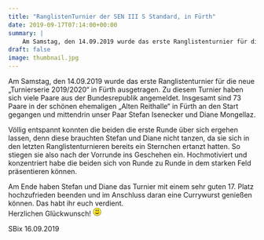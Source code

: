 ```yaml
---
title: "RanglistenTurnier der SEN III S Standard, in Fürth"
date: 2019-09-17T07:14:00+00:00
summary: |
    Am Samstag, den 14.09.2019 wurde das erste Ranglistenturnier für die neue „Turnierserie 2019/2020“ in Fürth ausgetragen. Zu diesem Turnier haben sich viele Paare aus der Bundesrepublik angemeldet. Insgesamt sind 73 Paare in der schönen ehemaligen „Alten Reithalle“ in Fürth an den Start gegangen und mittendrin unser Paar Stefan Isenecker und Diane Mongellaz.
draft: false
image: thumbnail.jpg
---
```


Am Samstag, den 14.09.2019 wurde das erste Ranglistenturnier für die neue „Turnierserie 2019/2020“ in Fürth ausgetragen. Zu diesem Turnier haben sich viele Paare aus der Bundesrepublik angemeldet. Insgesamt sind 73 Paare in der schönen ehemaligen „Alten Reithalle“ in Fürth an den Start gegangen und mittendrin unser Paar Stefan Isenecker und Diane Mongellaz.

Völlig entspannt konnten die beiden die erste Runde über sich ergehen lassen, denn diese brauchten Stefan und Diane nicht tanzen, da sie sich in den letzten Ranglistenturnieren bereits ein Sternchen ertanzt hatten. So stiegen sie also nach der Vorrunde ins Geschehen ein. Hochmotiviert und konzentriert habe die beiden sich von Runde zu Runde in dem starken Feld präsentieren können.

Am Ende haben Stefan und Diane das Turnier mit einem sehr guten 17. Platz hochzufrieden beenden und im Anschluss daran eine Currywurst genießen können. Das habt ihr euch verdient.  
Herzlichen Glückwunsch! ![](smiley-smile.gif)

SBix 16.09.2019


